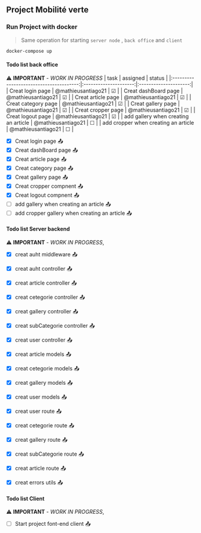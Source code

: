 ## Project Mobilité verte 

### Run Project with docker

>Same operation for starting `server node` , `back office` and `client`

```bash
docker-compose up 
```
#### Todo list back office
:warning:
**IMPORTANT** - *WORK IN PROGRESS*
|        task                             |        assigned       |        status         |
|:---------------------------------------:|:---------------------:|:---------------------:|
| Creat login page                        |  @mathieusantiago21   |        &#9745;        |
| Creat dashBoard page                    |  @mathieusantiago21   |        &#9745;        |
| Creat article page                      |  @mathieusantiago21   |        &#9745;        |
| Creat category page                     |  @mathieusantiago21   |        &#9745;        |
| Creat gallery page                      |  @mathieusantiago21   |        &#9745;        |
| Creat cropper page                      |  @mathieusantiago21   |        &#9745;        |
| Creat logout page                       |  @mathieusantiago21   |        &#9745;        |
| add gallery when creating an article    |  @mathieusantiago21   |        &#9744;        |
| add cropper when creating an article    |  @mathieusantiago21   |        &#9744;        |

- [x] Creat login page :outbox_tray: 
- [x] Creat dashBoard page :outbox_tray: 
- [x] Creat article page :outbox_tray: 
- [x] Creat category page :outbox_tray: 
- [x] Creat gallery page :outbox_tray: 
- [x] Creat cropper compnent :outbox_tray: 
- [x] Creat logout compnent :outbox_tray: 
- [ ] add gallery when creating an article :outbox_tray: 
- [ ] add cropper gallery when creating an article :outbox_tray: 

#### Todo list Server backend
:warning:
**IMPORTANT** - *WORK IN PROGRESS*,

- [x] creat auht middleware :outbox_tray: 

- [x] creat auht controller :outbox_tray: 
- [x] creat article controller :outbox_tray: 
- [x] creat cetegorie controller :outbox_tray: 
- [x] creat gallery controller :outbox_tray: 
- [x] creat subCategorie controller :outbox_tray: 
- [x] creat user controller :outbox_tray: 

- [x] creat article models :outbox_tray: 
- [x] creat cetegorie models :outbox_tray: 
- [x] creat gallery models :outbox_tray: 
- [x] creat user models :outbox_tray: 

- [x] creat user route :outbox_tray: 
- [x] creat cetegorie route :outbox_tray: 
- [x] creat gallery route :outbox_tray: 
- [x] creat subCategorie route :outbox_tray: 
- [x] creat article route :outbox_tray: 

- [x] creat errors utils :outbox_tray: 

#### Todo list Client
:warning:
**IMPORTANT** - *WORK IN PROGRESS*,

- [ ] Start project font-end client :outbox_tray: 
